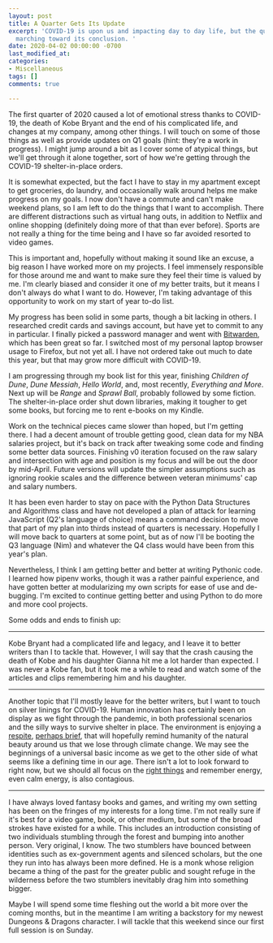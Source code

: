 ```yaml
---
layout: post
title: A Quarter Gets Its Update
excerpt: 'COVID-19 is upon us and impacting day to day life, but the quarter is still
  marching toward its conclusion. '
date: 2020-04-02 00:00:00 -0700
last_modified_at: 
categories:
- Miscellaneous
tags: []
comments: true

---
```

The first quarter of 2020 caused a lot of emotional stress thanks to COVID-19, the death of Kobe Bryant and the end of his complicated life, and changes at my company, among other things. I will touch on some of those things as well as provide updates on Q1 goals (hint: they're a work in progress). I might jump around a bit as I cover some of atypical things, but we'll get through it alone together, sort of how we're getting through the COVID-19 shelter-in-place orders.

It is somewhat expected, but the fact I have to stay in my apartment except to get groceries, do laundry, and occasionally walk around helps me make progress on my goals. I now don't have a commute and can't make weekend plans, so I am left to do the things that I want to accomplish. There are different distractions such as virtual hang outs, in addition to Netflix and online shopping (definitely doing more of that than ever before). Sports are not really a thing for the time being and I have so far avoided resorted to video games.

This is important and, hopefully without making it sound like an excuse, a big reason I have worked more on my projects. I feel immensely responsible for those around me and want to make sure they feel their time is valued by me. I'm clearly biased and consider it one of my better traits, but it means I don't always do what I want to do. However, I'm taking advantage of this opportunity to work on my start of year to-do list.

My progress has been solid in some parts, though a bit lacking in others. I researched credit cards and savings account, but have yet to commit to any in particular. I finally picked a password manager and went with [Bitwarden](https://bitwarden.com/), which has been great so far. I switched most of my personal laptop browser usage to Firefox, but not yet all. I have not ordered take out much to date this year, but that may grow more difficult with COVID-19.

I am progressing through my book list for this year, finishing _Children of Dune_, _Dune Messiah_, _Hello World_, and, most recently, _Everything and More_. Next up will be _Range_ and _Sprawl Ball_, probably followed by some fiction. The shelter-in-place order shut down libraries, making it tougher to get some books, but forcing me to rent e-books on my Kindle.

Work on the technical pieces came slower than hoped, but I'm getting there. I had a decent amount of trouble getting good, clean data for my NBA salaries project, but it's back on track after tweaking some code and finding some better data sources. Finishing v0 iteration focused on the raw salary and intersection with age and position is my focus and will be out the door by mid-April. Future versions will update the simpler assumptions such as ignoring rookie scales and the difference between veteran minimums' cap and salary numbers.

It has been even harder to stay on pace with the Python Data Structures and Algorithms class and have not developed a plan of attack for learning JavaScript (Q2's language of choice) means a command decision to move that part of my plan into thirds instead of quarters is necessary. Hopefully I will move back to quarters at some point, but as of now I'll be booting the Q3 language (Nim) and whatever the Q4 class would have been from this year's plan.

Nevertheless, I think I am getting better and better at writing Pythonic code. I learned how pipenv works, though it was a rather painful experience, and have gotten better at modularizing my own scripts for ease of use and de-bugging. I'm excited to continue getting better and using Python to do more and more cool projects.

Some odds and ends to finish up: 

***

Kobe Bryant had a complicated life and legacy, and I leave it to better writers than I to tackle that. However, I will say that the crash causing the death of Kobe and his daughter Gianna hit me a lot harder than expected. I was never a Kobe fan, but it took me a while to read and watch some of the articles and clips remembering him and his daughter.

***

Another topic that I'll mostly leave for the better writers, but I want to touch on silver linings for COVID-19. Human innovation has certainly been on display as we fight through the pandemic, in both professional scenarios and the silly ways to survive shelter in place. The environment is enjoying a [respite](https://www.smartcitiesdive.com/news/coronavirus-impact-cities-climate-change-efforts/574450/), [perhaps brief](https://www.bbc.com/future/article/20200326-covid-19-the-impact-of-coronavirus-on-the-environment), that will hopefully remind humanity of the natural beauty around us that we lose through climate change. We may see the beginnings of a universal basic income as we get to the other side of what seems like a defining time in our age. There isn't a lot to look forward to right now, but we should all focus on the [right things](https://www.ziaconsulting.com/community/calm-is-contagious/) and remember energy, even calm energy, is also contagious.

***

I have always loved fantasy books and games, and writing my own setting has been on the fringes of my interests for a long time. I'm not really sure if it's best for a video game, book, or other medium, but some of the broad strokes have existed for a while. This includes an introduction consisting of two individuals stumbling through the forest and bumping into another person. Very original, I know. The two stumblers have bounced between identities such as ex-government agents and silenced scholars, but the one they run into has always been more defined. He is a monk whose religion became a thing of the past for the greater public and sought refuge in the wilderness before the two stumblers inevitably drag him into something bigger. 

Maybe I will spend some time fleshing out the world a bit more over the coming months, but in the meantime I am writing a backstory for my newest Dungeons & Dragons character. I will tackle that this weekend since our first full session is on Sunday.